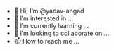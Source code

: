 - 👋 Hi, I’m @yadav-angad
- 👀 I’m interested in ...
- 🌱 I’m currently learning ...
- 💞️ I’m looking to collaborate on ...
- 📫 How to reach me ...

<!---
yadav-angad/yadav-angad is a ✨ special ✨ repository because its `README.md` (this file) appears on your GitHub profile.
You can click the Preview link to take a look at your changes.
--->
